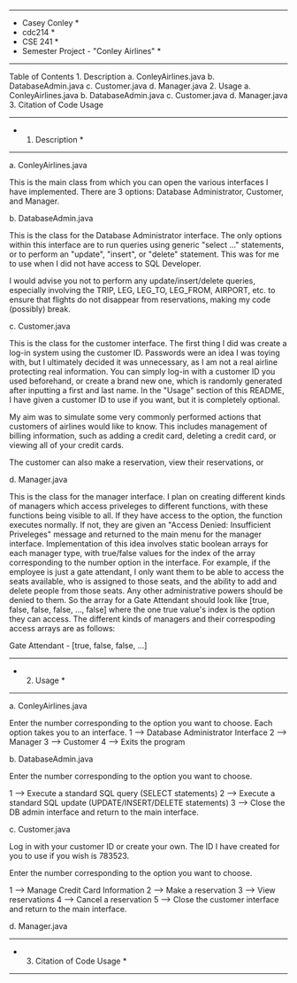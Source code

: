 ********************************************
* Casey Conley                             *
* cdc214  							   								 *
* CSE 241								   								 *
* Semester Project - "Conley Airlines"     *
********************************************

Table of Contents
	1. Description
		a. ConleyAirlines.java
		b. DatabaseAdmin.java
		c. Customer.java
		d. Manager.java
	2. Usage
		a. ConleyAirlines.java
		b. DatabaseAdmin.java
		c. Customer.java
		d. Manager.java
	3. Citation of Code Usage
	
*********************
* 1. Description		*
*********************

a. ConleyAirlines.java

This is the main class from which you can open the various interfaces I have implemented. There are 3 options: Database Administrator, Customer, and Manager.

b. DatabaseAdmin.java

This is the class for the Database Administrator interface. The only options within this interface are to run queries using generic "select ..." statements, or to perform an "update", "insert", or "delete" statement. This was for me to use when I did not have access to SQL Developer. 

I would advise you not to perform any update/insert/delete queries, especially involving the TRIP, LEG, LEG_TO, LEG_FROM, AIRPORT, etc. to ensure that flights do not disappear from reservations, making my code (possibly) break.

c. Customer.java

This is the class for the customer interface. The first thing I did was create a log-in system using the customer ID. Passwords were an idea I was toying with, but I ultimately decided it was unnecessary, as I am not a real airline protecting real information. You can simply log-in with a customer ID you used beforehand, or create a brand new one, which is randomly generated after inputting a first and last name. In the "Usage" section of this README, I have given a customer ID to use if you want, but it is completely optional.

My aim was to simulate some very commonly performed actions that customers of airlines would like to know. This includes management of billing information, such as adding a credit card, deleting a credit card, or viewing all of your credit cards. 

The customer can also make a reservation, view their reservations, or 

d. Manager.java

This is the class for the manager interface. I plan on creating different kinds of managers which access priveleges to different functions, with these functions being visible to all. If they have access to the option, the function executes normally. If not, they are given an "Access Denied: Insufficient Priveleges" message and returned to the main menu for the manager interface. Implementation of this idea involves static boolean arrays for each manager type, with true/false values for the index of the array corresponding to the number option in the interface. For example, if the employee is just a gate attendant, I only want them to be able to access the seats available, who is assigned to those seats, and the ability to add and delete people from those seats. Any other administrative powers should be denied to them. So the array for a Gate Attendant should look like [true, false, false, false, ..., false] where the one true value's index is the option they can access. The different kinds of managers and their correspoding access arrays are as follows:

Gate Attendant - [true, false, false, ...]

*************
* 2. Usage	*
*************

a. ConleyAirlines.java

Enter the number corresponding to the option you want to choose. Each option takes you to an interface. 
1 --> Database Administrator Interface
2 --> Manager
3 --> Customer
4 --> Exits the program

b. DatabaseAdmin.java

Enter the number corresponding to the option you want to choose. 

1 --> Execute a standard SQL query (SELECT statements)
2 --> Execute a standard SQL update (UPDATE/INSERT/DELETE statements)
3 --> Close the DB admin interface and return to the main interface.

c. Customer.java

Log in with your customer ID or create your own. The ID I have created for you to use if you wish is 783523. 

Enter the number corresponding to the option you want to choose.

1 --> Manage Credit Card Information
2 --> Make a reservation
3 --> View reservations
4 --> Cancel a reservation
5 --> Close the customer interface and return to the main interface.

d. Manager.java

*****************************
* 3. Citation of Code Usage	*
*****************************

